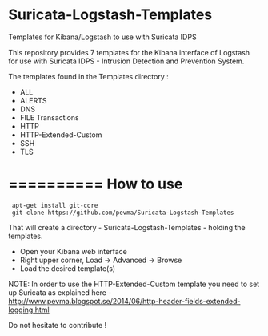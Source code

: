 Suricata-Logstash-Templates
===========================

Templates for Kibana/Logstash to use with Suricata IDPS


This repository provides 7 templates for the Kibana interface of Logstash
for use with Suricata IDPS - Intrusion Detection and Prevention System.


The templates found in the Templates directory :

- ALL  
- ALERTS 
- DNS  
- FILE Transactions  
- HTTP  
- HTTP-Extended-Custom
- SSH  
- TLS




==========
How to use
==========

     apt-get install git-core
     git clone https://github.com/pevma/Suricata-Logstash-Templates

That will create a directory - Suricata-Logstash-Templates - holding the templates.

 - Open your Kibana web interface
 - Right upper corner, Load -> Advanced -> Browse
 - Load the desired template(s)

NOTE:
In order to use the HTTP-Extended-Custom template you need to set up Suricata as
explained here - http://www.pevma.blogspot.se/2014/06/http-header-fields-extended-logging.html

Do not hesitate to contribute !
